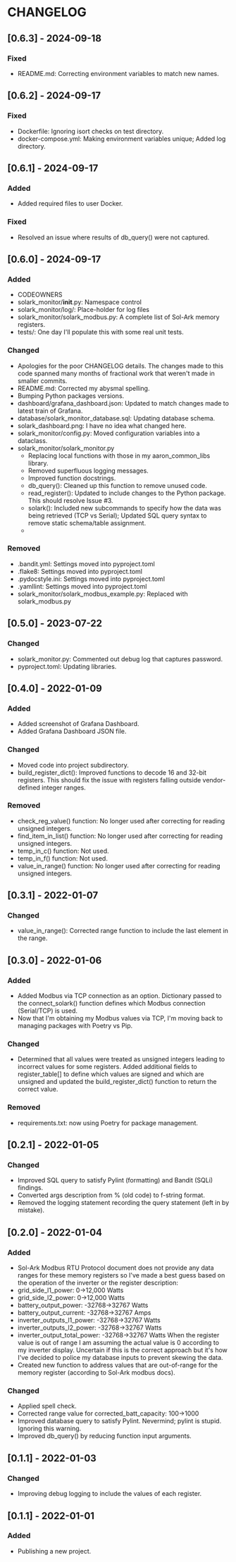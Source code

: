 # CHANGELOG

## [0.6.3] - 2024-09-18
### Fixed
- README.md: Correcting environment variables to match new names.


## [0.6.2] - 2024-09-17
### Fixed
- Dockerfile: Ignoring isort checks on test directory.
- docker-compose.yml: Making environment variables unique; Added log directory.


## [0.6.1] - 2024-09-17
### Added
- Added required files to user Docker.
### Fixed
- Resolved an issue where results of db_query() were not captured.


## [0.6.0] - 2024-09-17
### Added
- CODEOWNERS
- solark_monitor/__init__.py: Namespace control
- solark_monitor/log/: Place-holder for log files
- solark_monitor/solark_modbus.py: A complete list of Sol-Ark memory registers.
- tests/: One day I'll populate this with some real unit tests.
### Changed
- Apologies for the poor CHANGELOG details.  The changes made to this code
  spanned many months of fractional work that weren't made in smaller commits.
- README.md: Corrected my abysmal spelling.
- Bumping Python packages versions.
- dashboard/grafana_dashboard.json: Updated to match changes made to latest
  train of Grafana.
- database/solark_monitor_database.sql: Updating database schema.
- solark_dashboard.png: I have no idea what changed here.
- solark_monitor/config.py: Moved configuration variables into a dataclass.
- solark_monitor/solark_monitor.py
  - Replacing local functions with those in my aaron_common_libs library.
  - Removed superfluous logging messages.
  - Improved function docstrings.
  - db_query(): Cleaned up this function to remove unused code.
  - read_register(): Updated to include changes to the Python package.
    This should resolve Issue #3.
  - solark(): Included new subcommands to specify how the data was being
    retrieved (TCP vs Serial); Updated SQL query syntax to remove static
    schema/table assignment.
  - 
### Removed
- .bandit.yml: Settings moved into pyproject.toml
- .flake8: Settings moved into pyproject.toml
- .pydocstyle.ini: Settings moved into pyproject.toml
- .yamllint: Settings moved into pyproject.toml
- solark_monitor/solark_modbus_example.py: Replaced with solark_modbus.py

## [0.5.0] - 2023-07-22
### Changed
- solark_monitor.py: Commented out debug log that captures password.
- pyproject.toml: Updating libraries.


## [0.4.0] - 2022-01-09
### Added
- Added screenshot of Grafana Dashboard.
- Added Grafana Dashboard JSON file.
### Changed
- Moved code into project subdirectory.
- build_register_dict(): Improved functions to decode 16 and 32-bit registers.
  This should fix the issue with registers falling outside vendor-defined
  integer ranges.
### Removed
- check_reg_value() function: No longer used after correcting for reading
  unsigned integers.
- find_item_in_list() function: No longer used after correcting for reading
  unsigned integers.
- temp_in_c() function: Not used.
- temp_in_f() function: Not used.
- value_in_range() function: No longer used after correcting for reading
  unsigned integers.


## [0.3.1] - 2022-01-07
### Changed
- value_in_range(): Corrected range function to include the last element in the
  range.


## [0.3.0] - 2022-01-06
### Added
- Added Modbus via TCP connection as an option.  Dictionary passed to the 
  connect_solark() function defines which Modbus connection (Serial/TCP) is
  used.
- Now that I'm obtaining my Modbus values via TCP, I'm moving back to managing
  packages with Poetry vs Pip.
### Changed
- Determined that all values were treated as unsigned integers leading to
  incorrect values for some registers.  Added additional fields to 
  register_table[] to define which values are signed and which are unsigned and
  updated the build_register_dict() function to return the correct value.
### Removed
- requirements.txt: now using Poetry for package management.


## [0.2.1] - 2022-01-05
### Changed
- Improved SQL query to satisfy Pylint (formatting) and Bandit (SQLi) findings.
- Converted args description from % (old code) to f-string format.
- Removed the logging statement recording the query statement (left in by
  mistake).


## [0.2.0] - 2022-01-04
### Added
- Sol-Ark Modbus RTU Protocol document does not provide any data ranges for
  these memory registers so I've made a best guess based on the operation of the
  inverter or the register description:
- grid_side_l1_power: 0->12,000 Watts
- grid_side_l2_power: 0->12,000 Watts
- battery_output_power: -32768->32767 Watts
- battery_output_current: -32768->32767 Amps
- inverter_outputs_l1_power: -32768->32767 Watts
- inverter_outputs_l2_power: -32768->32767 Watts
- inverter_output_total_power: -32768->32767 Watts
  When the register value is out of range I am assuming the actual value is 0
  according to my inverter display.  Uncertain if this is the correct approach
  but it's how I've decided to police my database inputs to prevent skewing the
  data.
- Created new function to address values that are out-of-range for the memory
  register (according to Sol-Ark modbus docs).
### Changed
- Applied spell check.
- Corrected range value for corrected_batt_capacity: 100->1000
- Improved database query to satisfy Pylint.  Nevermind; pylint is stupid.
  Ignoring this warning.
- Improved db_query() by reducing function input arguments.


## [0.1.1] - 2022-01-03
### Changed
- Improving debug logging to include the values of each register.


## [0.1.1] - 2022-01-01
### Added
- Publishing a new project.
